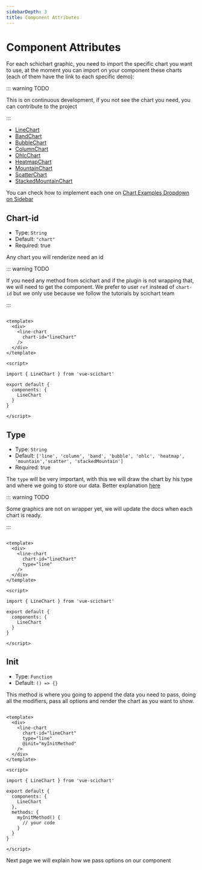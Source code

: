 ```yaml
---
sidebarDepth: 3
title: Component Attributes
---
```


<logo-sponsor style="margin-top: 3em" />

# Component Attributes

For each schichart graphic, you need to import the specific chart you want to use, at the moment you can import on your component these charts (each of them have the link to each specific demo):

::: warning TODO

This is on continuous development, if you not see the chart you need, you can contribute to the project

:::

- [LineChart](https://demo.scichart.com/javascript-line-chart)
- [BandChart](https://demo.scichart.com/javascript-band-chart)
- [BubbleChart](https://demo.scichart.com/javascript-bubble-chart)
- [ColumnChart](https://demo.scichart.com/javascript-candlestick-chart)
- [OhlcChart](https://demo.scichart.com/javascript-ohlc-chart)
- [HeatmapChart](https://demo.scichart.com/javascript-heatmap-chart)
- [MountainChart](https://demo.scichart.com/javascript-mountain-chart)
- [ScatterChart](https://demo.scichart.com/javascript-scatter-chart)
- [StackedMountainChart](https://demo.scichart.com/javascript-stacked-mountain-chart)

You can check how to implement each one on [Chart Examples Dropdown on Sidebar](examples/LineChart)


## **Chart-id**

- Type: `String`
- Default: `"chart"`
- Required: true

Any chart you will renderize need an id

::: warning TODO

If you need any method from scichart and if the plugin is not wrapping that, we will need to get the component. We prefer to user `ref` instead of `chart-id` 
but we only use because we follow the tutorials by scichart team

:::

```vue

<template>
  <div>
    <line-chart 
      chart-id="lineChart" 
    />
  </div>
</template>

<script>

import { LineChart } from 'vue-scichart'

export default {
  components: {
    LineChart
  }
}

</script>

```

## **Type**

- Type: `String`
- Default: `['line', 'column', 'band', 'bubble', 'ohlc', 'heatmap', 'mountain','scatter', 'stackedMountain']`
- Required: true

The `type` will be very important, with this we will draw the chart by his type and where we going to store our data. Better explanation [here](https://www.scichart.com/documentation/js/current/webframe.html#Tutorial%2002%20-%20Adding%20Series%20and%20Data.html)

::: warning TODO

Some graphics are not on wrapper yet, we will update the docs when each chart is ready.

:::

```vue

<template>
  <div>
    <line-chart 
      chart-id="lineChart"
      type="line" 
    /> 
  </div>
</template>

<script>

import { LineChart } from 'vue-scichart'

export default {
  components: {
    LineChart
  }
}

</script>

```

## **Init**

- Type: `Function`
- Default: `() => {}`

This method is where you going to append the data you need to pass, doing all the modifiers, pass all options and render the chart as you want to show.

```vue

<template>
  <div>
    <line-chart 
      chart-id="lineChart"
      type="line" 
      @init="myInitMethod"
    /> 
  </div>
</template>

<script>

import { LineChart } from 'vue-scichart'

export default {
  components: {
    LineChart
  },
  methods: {
    myInitMethod() {
      // your code
    }
  }
}

</script>

```

Next page we will explain how we pass options on our component